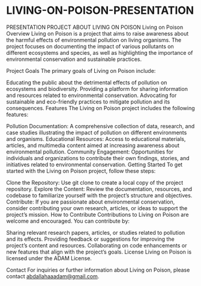 # LIVING-ON-POISON-PRESENTATION
PRESENTATION PROJECT ABOUT LIVING ON POISON 
Living on Poison Overview Living on Poison is a project that aims to raise awareness about the harmful effects of environmental pollution on living organisms. The project focuses on documenting the impact of various pollutants on different ecosystems and species, as well as highlighting the importance of environmental conservation and sustainable practices.

Project Goals The primary goals of Living on Poison include:

Educating the public about the detrimental effects of pollution on ecosystems and biodiversity. Providing a platform for sharing information and resources related to environmental conservation. Advocating for sustainable and eco-friendly practices to mitigate pollution and its consequences. Features The Living on Poison project includes the following features:

Pollution Documentation: A comprehensive collection of data, research, and case studies illustrating the impact of pollution on different environments and organisms. Educational Resources: Access to educational materials, articles, and multimedia content aimed at increasing awareness about environmental pollution. Community Engagement: Opportunities for individuals and organizations to contribute their own findings, stories, and initiatives related to environmental conservation. Getting Started To get started with the Living on Poison project, follow these steps:

Clone the Repository: Use git clone to create a local copy of the project repository. Explore the Content: Review the documentation, resources, and codebase to familiarize yourself with the project’s structure and objectives. Contribute: If you are passionate about environmental conservation, consider contributing your own research, articles, or ideas to support the project’s mission. How to Contribute Contributions to Living on Poison are welcome and encouraged. You can contribute by:

Sharing relevant research papers, articles, or studies related to pollution and its effects. Providing feedback or suggestions for improving the project’s content and resources. Collaborating on code enhancements or new features that align with the project’s goals. License Living on Poison is licensed under the ADAM License.

Contact For inquiries or further information about Living on Poison, please contact abdallahaaadam@gmail.com.
